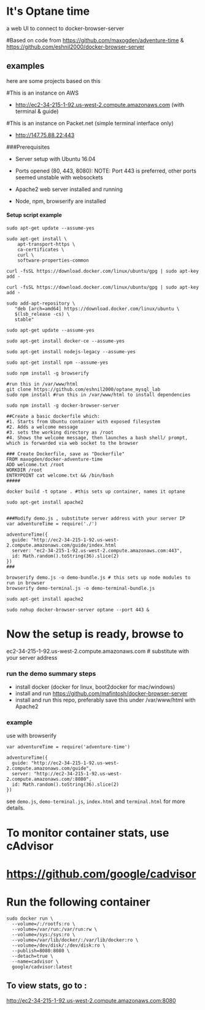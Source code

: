 # It's Optane time

a web UI to connect to docker-browser-server

#Based on code from https://github.com/maxogden/adventure-time & https://github.com/eshnil2000/docker-browser-server

## examples

here are some projects based on this

#This is an instance on AWS
- http://ec2-34-215-1-92.us-west-2.compute.amazonaws.com (with terminal & guide)

#This is an instance on Packet.net (simple terminal interface only)
- http://147.75.88.22:443

###Prerequisites
- Server setup with Ubuntu 16.04
- Ports opened (80, 443, 8080): NOTE: Port 443 is preferred, other ports seemed unstable with websockets

- Apache2 web server installed and running
- Node, npm, browserify are installed

#### Setup script example
```
sudo apt-get update --assume-yes

sudo apt-get install \
    apt-transport-https \
    ca-certificates \
    curl \
    software-properties-common

curl -fsSL https://download.docker.com/linux/ubuntu/gpg | sudo apt-key add -

curl -fsSL https://download.docker.com/linux/ubuntu/gpg | sudo apt-key add -

sudo add-apt-repository \
   "deb [arch=amd64] https://download.docker.com/linux/ubuntu \
   $(lsb_release -cs) \
   stable"

sudo apt-get update --assume-yes

sudo apt-get install docker-ce --assume-yes

sudo apt-get install nodejs-legacy --assume-yes

sudo apt-get install npm --assume-yes

sudo npm install -g browserify

#run this in /var/www/html
git clone https://github.com/eshnil2000/optane_mysql_lab
sudo npm install #run this in /var/www/html to install dependencies

sudo npm install -g docker-browser-server

##Create a basic dockerfile which:
#1. Starts from Ubuntu container with exposed filesystem
#2. Adds a welcome message 
#3. sets the working directory as /root
#4. Shows the welcome message, then launches a bash shell/ prompt, which is forwarded via web socket to the browser

### Create Dockerfile, save as "Dockerfile"
FROM maxogden/docker-adventure-time
ADD welcome.txt /root
WORKDIR /root
ENTRYPOINT cat welcome.txt && /bin/bash
#####

docker build -t optane . #this sets up container, names it optane

sudo apt-get install apache2


###Modify demo.js , substitute server address with your server IP
var adventureTime = require('./')

adventureTime({
  guide: "http://ec2-34-215-1-92.us-west-2.compute.amazonaws.com/guide/index.html
  server: "ec2-34-215-1-92.us-west-2.compute.amazonaws.com:443",
  id: Math.random().toString(36).slice(2)
})
###

browserify demo.js -o demo-bundle.js # this sets up node modules to run in browser
browserify demo-terminal.js -o demo-terminal-bundle.js

sudo apt-get install apache2

sudo nohup docker-browser-server optane --port 443 &

```

# Now the setup is ready, browse to 
ec2-34-215-1-92.us-west-2.compute.amazonaws.com # substitute with your server address

### run the demo summary steps

- install docker (docker for linux, boot2docker for mac/windows)
- install and run https://github.com/mafintosh/docker-browser-server
- install and run this repo, preferably save this under /var/www/html with Apache2

### example

use with browserify

```JS
var adventureTime = require('adventure-time')

adventureTime({
  guide: "http://ec2-34-215-1-92.us-west-2.compute.amazonaws.com/guide",
  server: "http://ec2-34-215-1-92.us-west-2.compute.amazonaws.com/:8080",
  id: Math.random().toString(36).slice(2)
})
```

see `demo.js`, `demo-terminal.js`, `index.html` and `terminal.html` for more details.

# To monitor container stats, use cAdvisor

# https://github.com/google/cadvisor

# Run the following container

```
sudo docker run \
  --volume=/:/rootfs:ro \
  --volume=/var/run:/var/run:rw \
  --volume=/sys:/sys:ro \
  --volume=/var/lib/docker/:/var/lib/docker:ro \
  --volume=/dev/disk/:/dev/disk:ro \
  --publish=8080:8080 \
  --detach=true \
  --name=cadvisor \
  google/cadvisor:latest

```

## To view stats, go to :

http://ec2-34-215-1-92.us-west-2.compute.amazonaws.com:8080

